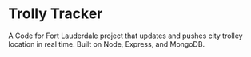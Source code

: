 # Trolly Tracker

A Code for Fort Lauderdale project that updates and pushes city trolley location in real time. Built on Node, Express, and MongoDB.
